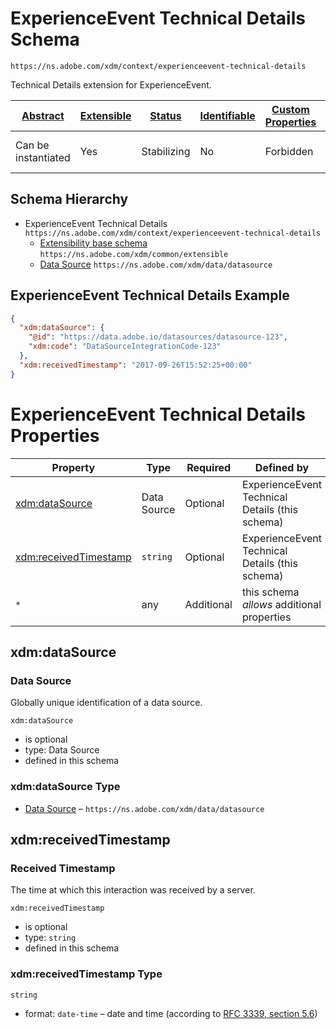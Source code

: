 
# ExperienceEvent Technical Details Schema

```
https://ns.adobe.com/xdm/context/experienceevent-technical-details
```

Technical Details extension for ExperienceEvent.

| [Abstract](../../abstract.md) | [Extensible](../../extensions.md) | [Status](../../status.md) | [Identifiable](../../id.md) | [Custom Properties](../../extensions.md) | [Additional Properties](../../extensions.md) | Defined In |
|-------------------------------|-----------------------------------|---------------------------|-----------------------------|------------------------------------------|----------------------------------------------|------------|
| Can be instantiated | Yes | Stabilizing | No | Forbidden | Permitted | [context/experienceevent-technical-details.schema.json](context/experienceevent-technical-details.schema.json) |
## Schema Hierarchy

* ExperienceEvent Technical Details `https://ns.adobe.com/xdm/context/experienceevent-technical-details`
  * [Extensibility base schema](../common/extensible.schema.md) `https://ns.adobe.com/xdm/common/extensible`
  * [Data Source](../data/datasource.schema.md) `https://ns.adobe.com/xdm/data/datasource`


## ExperienceEvent Technical Details Example
```json
{
  "xdm:dataSource": {
    "@id": "https://data.adobe.io/datasources/datasource-123",
    "xdm:code": "DataSourceIntegrationCode-123"
  },
  "xdm:receivedTimestamp": "2017-09-26T15:52:25+00:00"
}
```

# ExperienceEvent Technical Details Properties

| Property | Type | Required | Defined by |
|----------|------|----------|------------|
| [xdm:dataSource](#xdmdatasource) | Data Source | Optional | ExperienceEvent Technical Details (this schema) |
| [xdm:receivedTimestamp](#xdmreceivedtimestamp) | `string` | Optional | ExperienceEvent Technical Details (this schema) |
| `*` | any | Additional | this schema *allows* additional properties |

## xdm:dataSource
### Data Source

Globally unique identification of a data source.

`xdm:dataSource`
* is optional
* type: Data Source
* defined in this schema

### xdm:dataSource Type


* [Data Source](../data/datasource.schema.md) – `https://ns.adobe.com/xdm/data/datasource`





## xdm:receivedTimestamp
### Received Timestamp

The time at which this interaction was received by a server.

`xdm:receivedTimestamp`
* is optional
* type: `string`
* defined in this schema

### xdm:receivedTimestamp Type


`string`
* format: `date-time` – date and time (according to [RFC 3339, section 5.6](http://tools.ietf.org/html/rfc3339))





